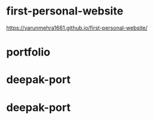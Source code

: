 ﻿# first-personal-website
https://varunmehra1661.github.io/first-personal-website/
# portfolio
# deepak-port
# deepak-port
